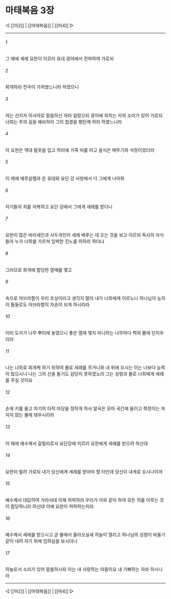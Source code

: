 # 마태복음 3장

◁ [[마2]] | [[마태복음]] | [[마4]] ▷
***

###### 1
그 때에 세례 요한이 이르러 유대 광야에서 전파하여 가로되

###### 2
회개하라 천국이 가까웠느니라 하였으니

###### 3
저는 선지자 이사야로 말씀하신 자라 일렀으되 광야에 외치는 자의 소리가 있어 가로되 너희는 주의 길을 예비하라 그의 첩경을 평탄케 하라 하였느니라

###### 4
이 요한은 약대 털옷을 입고 허리에 가죽 띠를 띠고 음식은 메뚜기와 석청이었더라

###### 5
이 때에 예루살렘과 온 유대와 요단 강 사방에서 다 그에게 나아와

###### 6
자기들의 죄를 자복하고 요단 강에서 그에게 세례를 받더니

###### 7
요한이 많은 바리새인과 사두개인이 세례 베푸는 데 오는 것을 보고 이르되 독사의 자식들아 누가 너희를 가르쳐 임박한 진노를 피하라 하더냐

###### 8
그러므로 회개에 합당한 열매를 맺고

###### 9
속으로 아브라함이 우리 조상이라고 생각지 말라 내가 너희에게 이르노니 하나님이 능히 이 돌들로도 아브라함의 자손이 되게 하시리라

###### 10
이미 도끼가 나무 뿌리에 놓였으니 좋은 열매 맺지 아니하는 나무마다 찍혀 불에 던지우리라

###### 11
나는 너희로 회개케 하기 위하여 물로 세례를 주거니와 내 뒤에 오시는 이는 나보다 능력이 많으시니 나는 그의 신을 들기도 감당치 못하겠노라 그는 성령과 불로 너희에게 세례를 주실 것이요

###### 12
손에 키를 들고 자기의 타작 마당을 정하게 하사 알곡은 모아 곡간에 들이고 쭉정이는 꺼지지 않는 불에 태우시리라

###### 13
이 때에 예수께서 갈릴리로서 요단강에 이르러 요한에게 세례를 받으려 하신대

###### 14
요한이 말려 가로되 내가 당신에게 세례를 받아야 할 터인데 당신이 내게로 오시나이까

###### 15
예수께서 대답하여 가라사대 이제 허락하라 우리가 이와 같이 하여 모든 의를 이루는 것이 합당하니라 하신대 이에 요한이 허락하는지라

###### 16
예수께서 세례를 받으시고 곧 물에서 올라오실새 하늘이 열리고 하나님의 성령이 비둘기 같이 내려 자기 위에 임하심을 보시더니

###### 17
하늘로서 소리가 있어 말씀하시되 이는 내 사랑하는 아들이요 내 기뻐하는 자라 하시니라

***
◁ [[마2]] | [[마태복음]] | [[마4]] ▷